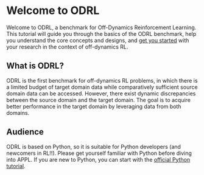 # Welcome to ODRL

Welcome to ODRL, a benchmark for Off-Dynamics Reinforcement Learning. This tutorial will guide you through the basics of the ODRL benchmark, help you understand the core concepts and designs, and [get you started](./1_get_started.md) with your research in the context of off-dynamics RL.

## What is ODRL?

ODRL is the first benchmark for off-dynamics RL problems, in which there is a limited budget of target domain data while comparatively sufficient source domain data can be accessed. However, there exist dynamic discrepancies between the source domain and the target domain. The goal is to acquire better performance in the target domain by leveraging data from both domains.

## Audience

ODRL is based on Python, so it is suitable for Python developers (and newcomers in RL!!). Please get yourself familiar with Python before diving into APPL. If you are new to Python, you can start with the [official Python tutorial](https://docs.python.org/3/tutorial/index.html).